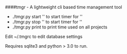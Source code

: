 ####tmgr - A lightweight cli based time management tool

* ./tmgr.py start '<PROJECT>' to start timer for '<PROJECT>'
* ./tmgr.py stop '<PROJECT>'	to start timer for '<PROJECT>'
* ./tmgr.py print							to print time used on all projects

Edit ~/.tmgrc to edit database settings

Requires sqlite3 and python > 3.0 to run.

